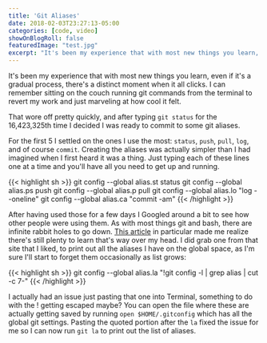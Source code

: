 ```yaml
---
title: 'Git Aliases'
date: 2018-02-03T23:27:13-05:00
categories: [code, video]
showOnBlogRoll: false
featuredImage: "test.jpg"
excerpt: "It's been my experience that with most new things you learn, even if it's a gradual process, there's a distinct moment when it all clicks..."
---
```


It's been my experience that with most new things you learn, even if it's a gradual process, there's a distinct moment when it all clicks. I can remember sitting on the couch running git commands from the terminal to revert my work and just marveling at how cool it felt.

That wore off pretty quickly, and after typing `git status` for the 16,423,325th time I decided I was ready to commit to some git aliases.

For the first 5 I settled on the ones I use the most: `status`, `push`, `pull`, `log`, and of course `commit`. Creating the aliases was actually simpler than I had imagined when I first heard it was a thing. Just typing each of these lines one at a time and you'll have all you need to get up and running.

{{< highlight sh >}}
git config --global alias.st status
git config --global alias.ps push
git config --global alias.p pull
git config --global alias.lo "log --oneline"
git config --global alias.ca "commit -am"
{{< /highlight >}}

After having used those for a few days I Googled around a bit to see how other people were using them. As with most things git and bash, there are infinite rabbit holes to go down. [This article](http://durdn.com/blog/2012/11/22/must-have-git-aliases-advanced-examples/) in particular made me realize there's still plenty to learn that's way over my head. I did grab one from that site that I liked, to print out all the aliases I have on the global space, as I'm sure I'll start to forget them occasionally as list grows:

{{< highlight sh >}}
git config --global alias.la "!git config -l | grep alias | cut -c 7-"
{{< /highlight >}}

I actually had an issue just pasting that one into Terminal, something to do with the ! getting escaped maybe? You can open the file where these are actually getting saved by running `open $HOME/.gitconfig` which has all the global git settings. Pasting the quoted portion after the `la` fixed the issue for me so I can now run `git la` to print out the list of aliases.
